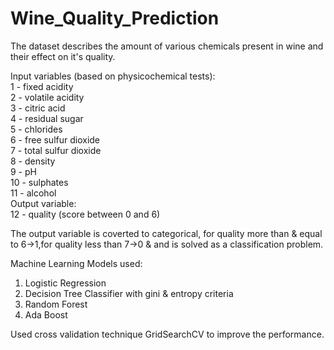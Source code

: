 # Wine_Quality_Prediction

The dataset describes the amount of various chemicals present in wine and their effect on it's quality. 

  Input variables (based on physicochemical tests):\
1 - fixed acidity\
2 - volatile acidity\
3 - citric acid\
4 - residual sugar\
5 - chlorides\
6 - free sulfur dioxide\
7 - total sulfur dioxide\
8 - density\
9 - pH\
10 - sulphates\
11 - alcohol\
Output variable:\
12 - quality (score between 0 and 6)

The output variable is coverted to categorical, for quality more than & equal to 6->1,for quality less than 7->0 & and is solved as a classification problem.

Machine Learning Models used:

1. Logistic Regression
2. Decision Tree Classifier with gini & entropy criteria
3. Random Forest
4. Ada Boost

Used cross validation technique GridSearchCV to improve the performance.
